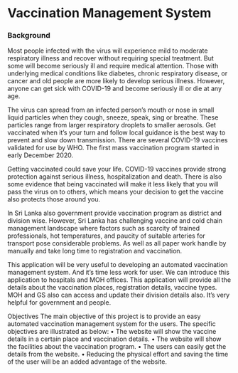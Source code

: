 # Vaccination Management System

### **Background**

Most people infected with the virus will experience mild to moderate respiratory illness and recover without requiring special treatment. But some will become seriously ill and require medical attention. Those with underlying medical conditions like diabetes, chronic respiratory disease, or cancer and old people are more likely to develop serious illness. However, anyone can get sick with COVID-19 and become seriously ill or die at any age. 

The virus can spread from an infected person’s mouth or nose in small liquid particles when they cough, sneeze, speak, sing or breathe. These particles range from larger respiratory droplets to smaller aerosols. Get vaccinated when it’s your turn and follow local guidance is the best way to prevent and slow down transmission. There are several COVID-19 vaccines validated for use by WHO. The first mass vaccination program started in early December 2020.

Getting vaccinated could save your life. COVID-19 vaccines provide strong protection against serious illness, hospitalization and death. There is also some evidence that being vaccinated will make it less likely that you will pass the virus on to others, which means your decision to get the vaccine also protects those around you.

In Sri Lanka also government provide vaccination program as district and division wise. However, Sri Lanka has challenging vaccine and cold chain management landscape where factors such as scarcity of trained professionals, hot temperatures, and paucity of suitable arteries for transport pose considerable problems. As well as all paper work handle by manually and take long time to registration and vaccination.

This application will be very useful to developing an automated vaccination management system. And it’s time less work for user. We can introduce this application to hospitals and MOH offices. This application will provide all the details about the vaccination places, registration details, vaccine types. MOH and GS also can access and update their division details also. It’s very helpful for government and people. 

Objectives
The main objective of this project is to provide an easy automated vaccination management system for the users. The specific objectives are illustrated as below:
•	The website will show the vaccine details in a certain place and vaccination details.
•	The website will show the facilities about the vaccination program.
•	The users can easily get the details from the website.
•	Reducing the physical effort and saving the time of the user will be an added advantage of the website.

